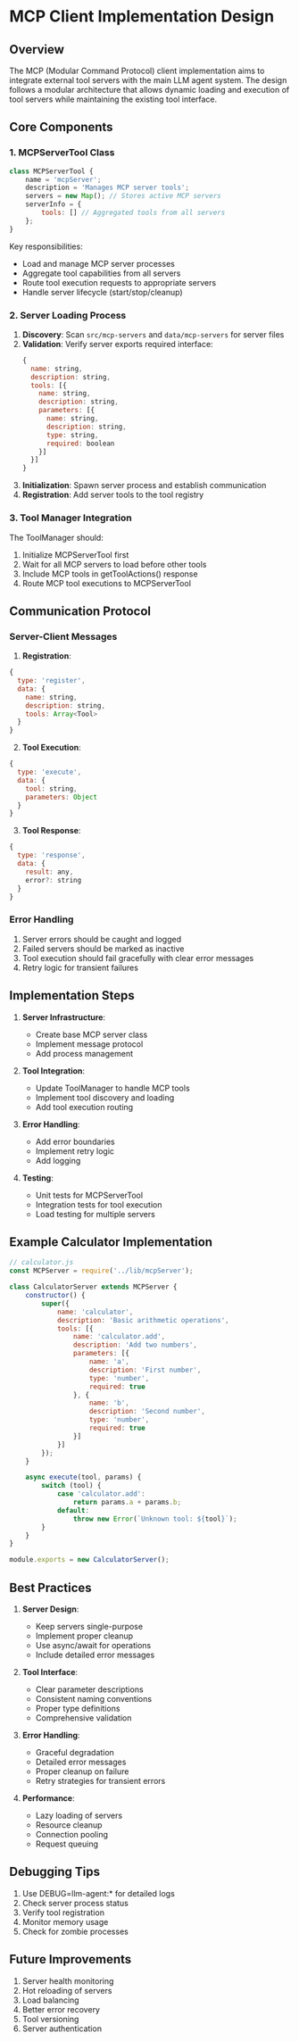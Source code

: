 # MCP Client Implementation Design

## Overview

The MCP (Modular Command Protocol) client implementation aims to integrate external tool servers with the main LLM agent system. The design follows a modular architecture that allows dynamic loading and execution of tool servers while maintaining the existing tool interface.

## Core Components

### 1. MCPServerTool Class
```javascript
class MCPServerTool {
    name = 'mcpServer';
    description = 'Manages MCP server tools';
    servers = new Map(); // Stores active MCP servers
    serverInfo = {
        tools: [] // Aggregated tools from all servers
    };
}
```

Key responsibilities:
- Load and manage MCP server processes
- Aggregate tool capabilities from all servers
- Route tool execution requests to appropriate servers
- Handle server lifecycle (start/stop/cleanup)

### 2. Server Loading Process

1. **Discovery**: Scan `src/mcp-servers` and `data/mcp-servers` for server files
2. **Validation**: Verify server exports required interface:
   ```javascript
   {
     name: string,
     description: string,
     tools: [{
       name: string,
       description: string,
       parameters: [{
         name: string,
         description: string,
         type: string,
         required: boolean
       }]
     }]
   }
   ```
3. **Initialization**: Spawn server process and establish communication
4. **Registration**: Add server tools to the tool registry

### 3. Tool Manager Integration

The ToolManager should:
1. Initialize MCPServerTool first
2. Wait for all MCP servers to load before other tools
3. Include MCP tools in getToolActions() response
4. Route MCP tool executions to MCPServerTool

## Communication Protocol

### Server-Client Messages

1. **Registration**:
```javascript
{
  type: 'register',
  data: {
    name: string,
    description: string,
    tools: Array<Tool>
  }
}
```

2. **Tool Execution**:
```javascript
{
  type: 'execute',
  data: {
    tool: string,
    parameters: Object
  }
}
```

3. **Tool Response**:
```javascript
{
  type: 'response',
  data: {
    result: any,
    error?: string
  }
}
```

### Error Handling

1. Server errors should be caught and logged
2. Failed servers should be marked as inactive
3. Tool execution should fail gracefully with clear error messages
4. Retry logic for transient failures

## Implementation Steps

1. **Server Infrastructure**:
   - Create base MCP server class
   - Implement message protocol
   - Add process management

2. **Tool Integration**:
   - Update ToolManager to handle MCP tools
   - Implement tool discovery and loading
   - Add tool execution routing

3. **Error Handling**:
   - Add error boundaries
   - Implement retry logic
   - Add logging

4. **Testing**:
   - Unit tests for MCPServerTool
   - Integration tests for tool execution
   - Load testing for multiple servers

## Example Calculator Implementation

```javascript
// calculator.js
const MCPServer = require('../lib/mcpServer');

class CalculatorServer extends MCPServer {
    constructor() {
        super({
            name: 'calculator',
            description: 'Basic arithmetic operations',
            tools: [{
                name: 'calculator.add',
                description: 'Add two numbers',
                parameters: [{
                    name: 'a',
                    description: 'First number',
                    type: 'number',
                    required: true
                }, {
                    name: 'b',
                    description: 'Second number',
                    type: 'number',
                    required: true
                }]
            }]
        });
    }

    async execute(tool, params) {
        switch (tool) {
            case 'calculator.add':
                return params.a + params.b;
            default:
                throw new Error(`Unknown tool: ${tool}`);
        }
    }
}

module.exports = new CalculatorServer();
```

## Best Practices

1. **Server Design**:
   - Keep servers single-purpose
   - Implement proper cleanup
   - Use async/await for operations
   - Include detailed error messages

2. **Tool Interface**:
   - Clear parameter descriptions
   - Consistent naming conventions
   - Proper type definitions
   - Comprehensive validation

3. **Error Handling**:
   - Graceful degradation
   - Detailed error messages
   - Proper cleanup on failure
   - Retry strategies for transient errors

4. **Performance**:
   - Lazy loading of servers
   - Resource cleanup
   - Connection pooling
   - Request queuing

## Debugging Tips

1. Use DEBUG=llm-agent:* for detailed logs
2. Check server process status
3. Verify tool registration
4. Monitor memory usage
5. Check for zombie processes

## Future Improvements

1. Server health monitoring
2. Hot reloading of servers
3. Load balancing
4. Better error recovery
5. Tool versioning
6. Server authentication
